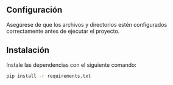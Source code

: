 
## Configuración

Asegúrese de que los archivos y directorios estén configurados correctamente antes de ejecutar el proyecto.

## Instalación

Instale las dependencias con el siguiente comando:

```sh
pip install -r requirements.txt
